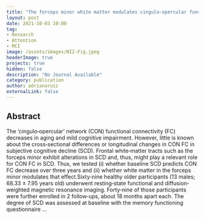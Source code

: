 ```yaml
---
title: "The forceps minor white matter modulates cingulo‐opercular functional connectivity change in subjective cognitive decline"
layout: post
date: 2021-10-03 10:00
tag: 
- Research
- Attention
- MCI
image: /assets/images/NI2-Fig.jpeg
headerImage: true
projects: true
hidden: false
description: "No Journal Available"
category: publication
author: adrianaruiz
externalLink: false
---
```


## Abstract
The ‘cingulo‐opercular’ network (CON) functional connectivity (FC) decreases in aging and mild cognitive impairment. However, little is known about the cross‐sectional differences or longitudinal changes in CON FC in subjective cognitive decline (SCD). Frontal white‐matter tracts such as the forceps minor exhibit alterations in SCD and, thus, might play a relevant role for CON FC in SCD. Thus, we tested (i) whether baseline SCD predicts CON FC decrease over three years and (ii) whether white matter in the forceps minor modulates that effect.Sixty‐nine healthy older participants (13 males; 68.33 ± 7.95 years old) underwent resting‐state functional and diffusion‐weighted magnetic resonance imaging. Forty‐nine of those participants were further enrolled in 2 follow‐ups, about 18 months apart each. The degree of SCD was assessed at baseline with the memory functioning questionnaire …

